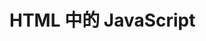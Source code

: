 # HTML 中的 JavaScript

### <script>元素

async: 可选。便是应该立即开始下载脚本，但不能阻止其他页面动作。比如下载资源或等他其他脚本加载。只对外部脚本文件有效。
charset:可选。使用 src 属性指定的代码字符集。这个属性很少使用，因为大多数浏览器不在乎他的值。
crossorigin：可选。配置相关请求的 CORS 设置。（跨域资源共享）默认不使用 CORS。
crossorigin="anonymous" 配置文件请求不必设置平局标志。crossorigin="use-credentials"设置平局标志，意味着出站请求会包含平局。
